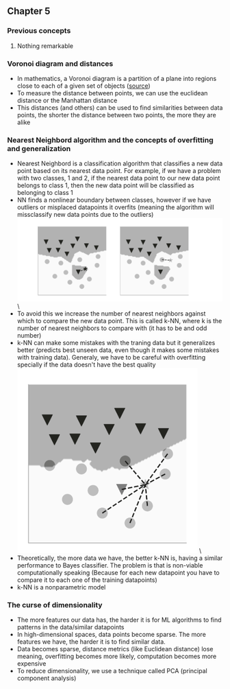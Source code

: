 ## Chapter 5

### Previous concepts

1. Nothing remarkable

### Voronoi diagram and distances

- In mathematics, a Voronoi diagram is a partition of a plane into regions close to each of a given set of objects ([source](https://en.wikipedia.org/wiki/Voronoi_diagram))
- To measure the distance between points, we can use the euclidean distance or the Manhattan distance
- This distances (and others) can be used to find similarities between data points, the shorter the distance between two points, the more they are alike

### Nearest Neighbord algorithm and the concepts of overfitting and generalization

- Nearest Neighbord is a classification algorithm that classifies a new data point based on its nearest data point. For example, if we have a problem with two classes, 1 and 2, if the nearest data point to our new data point belongs to class 1, then the new data point will be classified as belonging to class 1
- NN finds a nonlinear boundary between classes, however if we have outliers or misplaced datapoints it overfits (meaning the algorithm will missclassify new data points due to the outliers) \
![overfit](imgs/overfitingNN.PNG)\
- To avoid this we increase the number of nearest neighbors against which to compare the new data point. This is called k-NN, where k is the number of nearest neighbors to compare with (it has to be and odd number)
- k-NN can make some mistakes with the traning data but it generalizes better (predicts best unseen data, even though it makes some mistakes with training data). Generaly, we have to be careful with overfitting specially if the data doesn't have the best quality \
![knn](imgs/knn.PNG) \
- Theoretically, the more data we have, the better k-NN is, having a similar performance to Bayes classifier. The problem is that is non-viable computationally speaking (Because for each new datapoint you have to compare it to each one of the training datapoints)
- k-NN is a nonparametric model

### The curse of dimensionality

- The more features our data has, the harder it is for ML algorithms to find patterns in the data/similar datapoints
- In high-dimensional spaces, data points become sparse. The more features we have, the harder it is to find similar data.
- Data becomes sparse, distance metrics (like Euclidean distance) lose meaning, overfitting becomes more likely, computation becomes more expensive
- To reduce dimensionality, we use a technique called PCA (principal component analysis)
